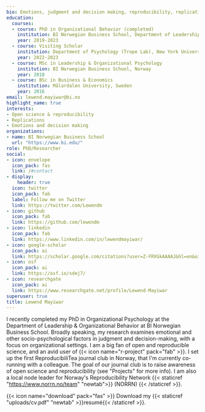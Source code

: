 ```yaml
---
bio: Emotions, judgment and decision making, reproducibility, replications.
education:
  courses:
  - course: PhD in Organizational Behavior (completed)
    institution: BI Norwegian Business School, Department of Leadership and Organizational Behavior 
    year: 2019-2023
  - course: Visiting Scholar
    institution: Department of Psychology (Trope Lab), New York University, New York
    year: 2022-2023
  - course: MSc in Leadership & Organizational Psychology
    institution: BI Norwegian Business School, Norway
    year: 2018
  - course: BSc in Business & Economics
    institution: Mälardalen University, Sweden
    year: 2016
email: lewend.mayiwar@bi.no
highlight_name: true
interests:
- Open science & reproducibility
- Replications
- Emotions and decision making
organizations:
- name: BI Norwegian Business School
  url: "https://www.bi.edu/"
role: PhD/Researcher
social:
- icon: envelope
  icon_pack: fas
  link: /#contact
- display:
    header: true
  icon: twitter
  icon_pack: fab
  label: Follow me on Twitter
  link: https://twitter.com/Lewendm
- icon: github
  icon_pack: fab
  link: https://github.com/lewendm
- icon: linkedin
  icon_pack: fab
  link: https://www.linkedin.com/in/lewendmayiwar/
- icon: google-scholar
  icon_pack: ai
  link: https://scholar.google.com/citations?user=Z-FRXGkAAAAJ&hl=en&oi=ao
- icon: osf
  icon_pack: ai
  link: https://osf.io/sdej7/
- icon: researchgate
  icon_pack: ai
  link: https://www.researchgate.net/profile/Lewend-Mayiwar
superuser: true
title: Lewend Mayiwar
---
```

I recently completed my PhD in Organizational Psychology at the Department of Leadership & Organizational Behavior at BI Norwegian Business School. Broadly speaking, my research examines emotional and other socio-psychological factors in judgment and decision-making, with a focus on organizational settings. I am a big fan of open and reproducible science, and an avid user of {{< icon name="r-project" pack="fab" >}}. I set up the first ReproducibiliTea journal club in Norway, that I'm currently co-running with a colleague. The goal of our journal club is to raise awareness of open science and reproducibility (see "Projects" for more info). I am also a local node leader for Norway's Reproducibility Network {{< staticref "https://www.norrn.no/team" "newtab">}} (NORRN) {{< /staticref >}}.

{{< icon name="download" pack="fas" >}} Download my {{< staticref "uploads/cv.pdf" "newtab" >}}resumé{{< /staticref >}}.
